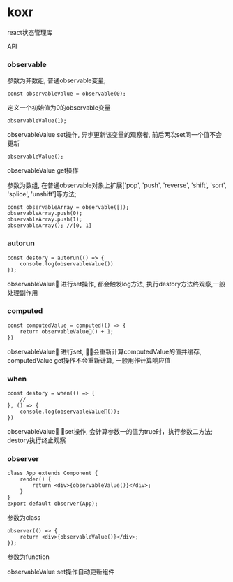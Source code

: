 # koxr
react状态管理库

API
### observable
参数为非数组, 普通observable变量;
```
const observableValue = observable(0);
```
定义一个初始值为0的observable变量
```
observableValue(1);
```
observableValue set操作, 异步更新该变量的观察者, 前后两次set同一个值不会更新
```
observableValue();
```
observableValue get操作

参数为数组, 在普通observable对象上扩展['pop', 'push', 'reverse', 'shift', 'sort', 'splice', 'unshift']等方法;
```
const observableArray = observable([]);
observableArray.push(0);
observableArray.push(1);
observableArray(); //[0, 1]
```

### autorun
```
const destory = autorun(() => {
    console.log(observableValue())
});
```
observableValue 进行set操作, 都会触发log方法, 执行destory方法终观察,一般处理副作用

### computed
```
const computedValue = computed(() => {
    return observableValue() + 1;
})
```
observableValue 进行set, 会重新计算computedValue的值并缓存, computedValue get操作不会重新计算, 一般用作计算响应值

### when
```
const destory = when(() => {
    //
}, () => {
    console.log(observableValue());
})
```
observableValue set操作, 会计算参数一的值为true时，执行参数二方法;
destory执行终止观察

### observer
```
class App extends Component {
    render() {
        return <div>{observableValue()}</div>;
    }
}
export default observer(App);
```
参数为class

```
observer(() => {
    return <div>{observableValue()}</div>;
});
```
参数为function

observableValue set操作自动更新组件